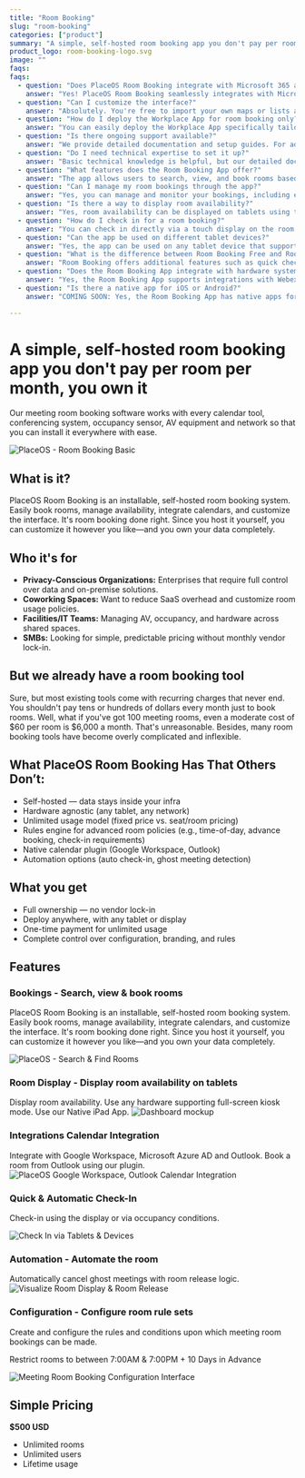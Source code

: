 ```yaml
---
title: "Room Booking"
slug: "room-booking"
categories: ["product"]
summary: "A simple, self-hosted room booking app you don't pay per room per month, you own it"
product_logo: room-booking-logo.svg
image: ""
faqs:
faqs:
  - question: "Does PlaceOS Room Booking integrate with Microsoft 365 and Google Workspace?"
    answer: "Yes! PlaceOS Room Booking seamlessly integrates with Microsoft 365 and Google Workspace. Follow our detailed guides for [Microsoft 365](https://docs.placeos.com/how-to/configure-placeos-for-microsoft-365) and [Google Workspace](https://docs.placeos.com/how-to/configure-placeos-for-google-workspace) to configure it for your environment."
  - question: "Can I customize the interface?"
    answer: "Absolutely. You're free to import your own maps or lists and control the visual style of your booking interface."
  - question: "How do I deploy the Workplace App for room booking only?"
    answer: "You can easily deploy the Workplace App specifically tailored for room booking functionality. Follow our [modified Workplace App deployment guide](https://docs.placeos.com/how-to/user-interfaces/workplace-app) focused on room booking."
  - question: "Is there ongoing support available?"
    answer: "We provide detailed documentation and setup guides. For additional support, our community and support teams are here to help."
  - question: "Do I need technical expertise to set it up?"
    answer: "Basic technical knowledge is helpful, but our detailed documentation guides you step-by-step through the setup."
  - question: "What features does the Room Booking App offer?"
    answer: "The app allows users to search, view, and book rooms based on availability, size, features, and location. It includes options for editing, deleting, or moving reservations and checking in via a touch display. It also has the ability to configure room rules and conditions."
  - question: "Can I manage my room bookings through the app?"
    answer: "Yes, you can manage and monitor your bookings, including editing, deleting, or moving reservations."
  - question: "Is there a way to display room availability?"
    answer: "Yes, room availability can be displayed on tablets using the app in full-screen kiosk mode."
  - question: "How do I check in for a room booking?"
    answer: "You can check in directly via a touch display on the room booking panel or use automatic check-in features with supported integrations."
  - question: "Can the app be used on different tablet devices?"
    answer: "Yes, the app can be used on any tablet device that supports full-screen kiosk mode."
  - question: "What is the difference between Room Booking Free and Room Booking Basic?"
    answer: "Room Booking offers additional features such as quick check-in, auto check-in, booking automation, room configuration, and a management tool."
  - question: "Does the Room Booking App integrate with hardware systems?"
    answer: "Yes, the Room Booking App supports integrations with Webex, Cisco Meraki, FloorSense, VergeSense, Microsoft Azure, and Google Workspace."
  - question: "Is there a native app for iOS or Android?"
    answer: "COMING SOON: Yes, the Room Booking App has native apps for both iOS and Android, allowing users to manage bookings on their mobile devices."

---
```

# A simple, self-hosted room booking app you don't pay per room per month, you own it
Our meeting room booking software works with every calendar tool, conferencing system, occupancy sensor, AV equipment and network so that you can install it everywhere with ease.

![PlaceOS - Room Booking Basic](/images/products/room-booking-once/placeos-room-booking-basic-app-find-a-space.webp)

## What is it?

PlaceOS Room Booking is an installable, self-hosted room booking system. Easily book rooms, manage availability, integrate calendars, and customize the interface. It's room booking done right. Since you host it yourself, you can customize it however you like—and you own your data completely.

## Who it's for

- **Privacy-Conscious Organizations:** Enterprises that require full control over data and on-premise solutions.
- **Coworking Spaces:** Want to reduce SaaS overhead and customize room usage policies.
- **Facilities/IT Teams:** Managing AV, occupancy, and hardware across shared spaces.
- **SMBs:** Looking for simple, predictable pricing without monthly vendor lock-in.

## But we already have a room booking tool

Sure, but most existing tools come with recurring charges that never end. You shouldn't pay tens or hundreds of dollars every month just to book rooms. Well, what if you've got 100 meeting rooms, even a moderate cost of $60 per room is $6,000 a month. That's unreasonable. Besides, many room booking tools have become overly complicated and inflexible.

## What PlaceOS Room Booking Has That Others Don’t:

- Self-hosted — data stays inside your infra
- Hardware agnostic (any tablet, any network)
- Unlimited usage model (fixed price vs. seat/room pricing)
- Rules engine for advanced room policies (e.g., time-of-day, advance booking, check-in requirements)
- Native calendar plugin (Google Workspace, Outlook)
- Automation options (auto check-in, ghost meeting detection)
## What you get
- Full ownership — no vendor lock-in
- Deploy anywhere, with any tablet or display
- One-time payment for unlimited usage
- Complete control over configuration, branding, and rules
## Features
### Bookings - Search, view & book rooms
PlaceOS Room Booking is an installable, self-hosted room booking system. Easily book rooms, manage availability, integrate calendars, and customize the interface. It's room booking done right. Since you host it yourself, you can customize it however you like—and you own your data completely.

![PlaceOS - Search & Find Rooms](/images/products/room-booking-once/room-booking-list-favourite-selected.webp)

### Room Display - Display room availability on tablets
Display room availability. Use any hardware supporting full-screen kiosk mode.  Use our Native iPad App.
![Dashboard mockup](/images/products/room-booking-once/room-booking-list-favourite-selected.webp)

### Integrations Calendar Integration
Integrate with Google Workspace, Microsoft Azure AD and Outlook. Book a room from Outlook using our plugin.
![PlaceOS Google Workspace, Outlook Calendar Integration](/images/products/room-booking-once/outlook-plugin.00-03-16-05.still001-copy.webp)

### Quick & Automatic Check-In
Check-in using the display or via occupancy conditions.

![Check In via Tablets & Devices](/images/products/room-booking-once/check-in-upcoming-meeting-room.webp)

### Automation - Automate the room
Automatically cancel ghost meetings with room release logic.
![Visualize Room Display & Room Release](/images/products/room-booking-once/room-display-room-release.webp)

### Configuration - Configure room rule sets
Create and configure the rules and conditions upon which meeting room bookings can be made.

Restrict rooms to between 7:00AM & 7:00PM + 10 Days in Advance

![Meeting Room Booking Configuration Interface](/images/products/room-booking-once/workmate-room-management-rule-set-configuration-3-p-1080.webp)

## Simple Pricing

**$500 USD**

- Unlimited rooms
- Unlimited users
- Lifetime usage

